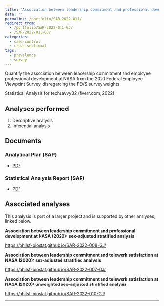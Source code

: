 ```yaml
---
title: 'Association between leadership commitment and professional development at NASA (2020): unweighted sex-adjusted stratified analysis'
date: ""
permalink: /portfolio/SAR-2022-011/
redirect_from:
  - /portfolio/SAR-2022-011-GJ/
  - /SAR-2022-011-GJ/
categories:
  - case-control
  - cross-sectional
tags:
  - prevalence
  - survey
---
```


Quantify the association between leadership commitment and
employee professional development
at NASA from the 2020 Federal Employee Viewpoint Survey, disregarding the FEVS survey weights.

Statistical Analysis for techsavvy32 (fiverr.com, 2022)

## Analyses performed

1. Descriptive analysis
1. Inferential analysis

## Documents

### Analytical Plan (SAP)

- [PDF][sap]

### Statistical Analysis Report (SAR)

- [PDF][sar]

## Associated analyses

This analysis is part of a larger project and is supported by other analyses, linked below.

**Association between leadership commitment and professional development at NASA (2020): sex-adjusted stratified analysis**

<https://philsf-biostat.github.io/SAR-2022-008-GJ/>

**Association between leadership commitment and telework satisfaction at NASA (2020): sex-adjusted stratified analysis**

<https://philsf-biostat.github.io/SAR-2022-007-GJ/>

**Association between leadership commitment and telework satisfaction at NASA (2020): unweighted sex-adjusted stratified analysis**

<https://philsf-biostat.github.io/SAR-2022-010-GJ/>

---

[sap]: /files/SAP-2022-011-GJ-v01.pdf
[sar]: /files/SAR-2022-011-GJ-v01.pdf
